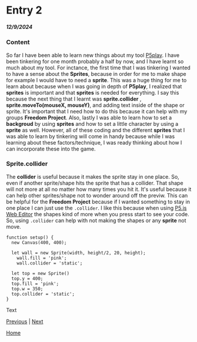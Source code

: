 # Entry 2
##### 12/9/2024

### Content 

So far I have been able to learn new things about my tool [P5play](https://p5play.org/). I have been tinkering for one month probably a half by now, and I have learnt so much about my tool. For inctance, the first time that I was tinkering I wanted to have a sense about the **Sprites**, because in order for me to make shape for example I would have to need a **sprite**. This was a huge thing for me to learn about because when I was going in depth of **P5play**, I realized that **sprites** is important and that **sprites** is needed for everything. I say this because the next thing that I learnt was **sprite.collider** , **sprite.moveTo(mouseX, mouseY)**, and adding text inside of the shape or sprite. It's important that I need how to do this because it can help with my groups **Freedom Project**. Also, lastly I was able to learn how to set a **backgroud** by using **sprites** and how to set a little character by using a **sprite** as well. However, all of these coding and the different **sprites** that I was able to learn by tinkering will come in handy because while I was learning about these factors/technique, I was ready thinking about how I can incorporate these into the game. 

### Sprite.collider

The **collider** is useful because it makes the sprite stay in one place. So, even if another sprite/shape hits the sprite that has a collider. That shape will not more at all no matter how many times you hit it. It's useful because it can help other sprites/shape not to wonder around off the previw. This can be helpful for the **Freedom Project** because if I wanted something to stay in one place I can just use the `.collider`. I like this because when using [P5.js Web Editor](https://editor.p5js.org/kiaram2249/sketches/VtfUHQrwN) the shapes kind of more when you press start to see your code. So, using `.collider` can help with not making the shapes or any **sprite** not move. 

```JS
function setup() {
  new Canvas(400, 400);

  let wall = new Sprite(width, height/2, 20, height); 
    wall.fill = 'pink';
    wall.collider = 'static';
    
  let top = new Sprite()
  top.y = 400;
  top.fill = 'pink';
  top.w = 350;
  top.collider = 'static';
}
```














Text

[Previous](entry01.md) | [Next](entry03.md)

[Home](../README.md)
